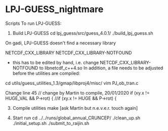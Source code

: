 # LPJ-GUESS_nightmare
Scripts
To run LPJ-GUESS:

1. Build LPJ-GUESS
cd lpj_guess/src/guess_4.0.1/
./build_lpj_guess.sh

On gadi, LPJ-GUESS doesn't find a necessary library

NETCDF_CXX_LIBRARY               NETCDF_CXX_LIBRARY-NOTFOUND

- this has to be edited by hand, i.e. change NETCDF_CXX_LIBRARY-NOTFOUND to libnetcdf_c++4.so
In addition, a file needs to be adjusted before the utilities are compiled:

cd utils/guess_utilities_1.3/gmap/libproj4/misc/
vim PJ_ob_tran.c

Change line 45
// change by Martin to compile, 20/01/2020
if (xy.x != HUGE_VAL && P->rot) {
//if (xy.x != HUGE && P->rot) {

3. Compile utilities
make [ask Martin but n.e.v.e.r. touch again]

4. Start run
cd ../../runs/global_annual_CRUNCEP/
./clean_up.sh
./initial_setup.sh
./submit_to_raijin.sh
